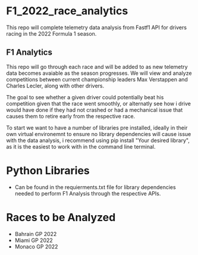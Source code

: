 # F1_2022_race_analytics
This repo will complete telemetry data analysis from Fastf1 API for drivers racing in the 2022 Formula 1 season.

## F1 Analytics

This repo will go through each race and will be added to as new telemetry data becomes avaiable as the season progresses. We will view and analyze competitions between current championship leaders Max Verstappen and Charles Lecler, along with other drivers. 

The goal to see whether a given driver could potentially beat his competition given that the race went smoothly, or alternatly see how i drive would have done if they had not crashed or had a mechanical issue that causes them to retire early from the respective race.

To start we want to have a number of libraries pre installed, ideally in their own virtual environemnt to ensure no library dependencies will cause issue with the data analysis, i recommend using pip install "Your desired library", as it is the easiest to work with in the command line terminal.

# Python Libraries

- Can be found in the requierments.txt file for library dependencies needed to perform F1 Analysis through the respective APIs.



# Races to be Analyzed

- Bahrain GP 2022
- Miami GP 2022
- Monaco GP 2022




